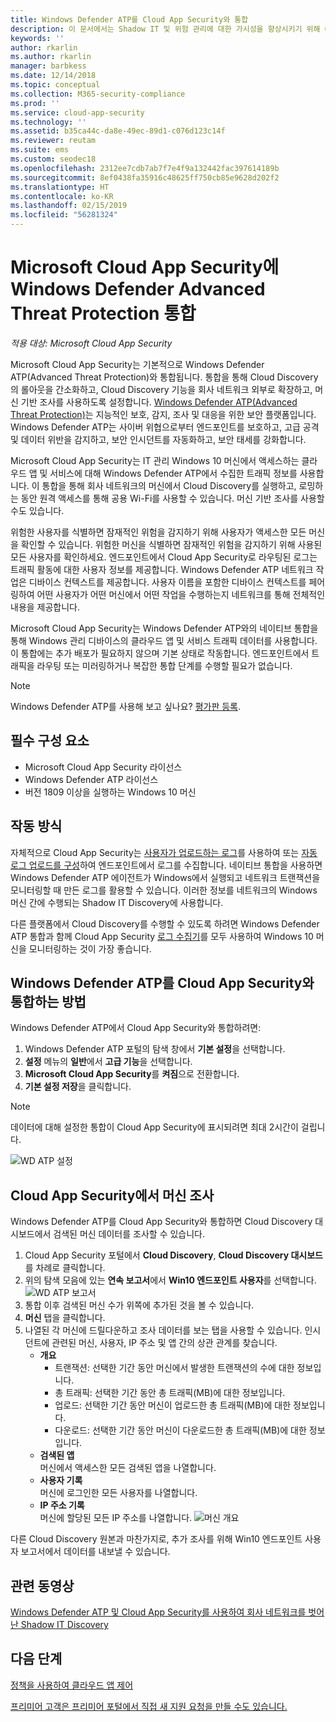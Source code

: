 ```yaml
---
title: Windows Defender ATP를 Cloud App Security와 통합
description: 이 문서에서는 Shadow IT 및 위험 관리에 대한 가시성을 향상시키기 위해 Cloud App Security와 Windows Defender Advanced Threat Protection을 통합하는 방법을 설명합니다.
keywords: ''
author: rkarlin
ms.author: rkarlin
manager: barbkess
ms.date: 12/14/2018
ms.topic: conceptual
ms.collection: M365-security-compliance
ms.prod: ''
ms.service: cloud-app-security
ms.technology: ''
ms.assetid: b35ca44c-da8e-49ec-89d1-c076d123c14f
ms.reviewer: reutam
ms.suite: ems
ms.custom: seodec18
ms.openlocfilehash: 2312ee7cdb7ab7f7e4f9a132442fac397614189b
ms.sourcegitcommit: 8ef0438fa35916c48625ff750cb85e9628d202f2
ms.translationtype: HT
ms.contentlocale: ko-KR
ms.lasthandoff: 02/15/2019
ms.locfileid: "56281324"
---
```

# <a name="windows-defender-advanced-threat-protection-integration-with-microsoft-cloud-app-security"></a>Microsoft Cloud App Security에 Windows Defender Advanced Threat Protection 통합

*적용 대상: Microsoft Cloud App Security*

Microsoft Cloud App Security는 기본적으로 Windows Defender ATP(Advanced Threat Protection)와 통합됩니다. 통합을 통해 Cloud Discovery의 롤아웃을 간소화하고, Cloud Discovery 기능을 회사 네트워크 외부로 확장하고, 머신 기반 조사를 사용하도록 설정합니다. [Windows Defender ATP(Advanced Threat Protection)](https://docs.microsoft.com/windows/security/threat-protection/windows-defender-atp/windows-defender-advanced-threat-protection)는 지능적인 보호, 감지, 조사 및 대응을 위한 보안 플랫폼입니다. Windows Defender ATP는 사이버 위협으로부터 엔드포인트를 보호하고, 고급 공격 및 데이터 위반을 감지하고, 보안 인시던트를 자동화하고, 보안 태세를 강화합니다.

Microsoft Cloud App Security는 IT 관리 Windows 10 머신에서 액세스하는 클라우드 앱 및 서비스에 대해 Windows Defender ATP에서 수집한 트래픽 정보를 사용합니다. 이 통합을 통해 회사 네트워크의 머신에서 Cloud Discovery를 실행하고, 로밍하는 동안 원격 액세스를 통해 공용 Wi-Fi를 사용할 수 있습니다. 머신 기반 조사를 사용할 수도 있습니다.

위험한 사용자를 식별하면 잠재적인 위험을 감지하기 위해 사용자가 액세스한 모든 머신을 확인할 수 있습니다. 위험한 머신을 식별하면 잠재적인 위험을 감지하기 위해 사용된 모든 사용자를 확인하세요. 엔드포인트에서 Cloud App Security로 라우팅된 로그는 트래픽 활동에 대한 사용자 정보를 제공합니다. Windows Defender ATP 네트워크 작업은 디바이스 컨텍스트를 제공합니다. 사용자 이름을 포함한 디바이스 컨텍스트를 페어링하여 어떤 사용자가 어떤 머신에서 어떤 작업을 수행하는지 네트워크를 통해 전체적인 내용을 제공합니다.

Microsoft Cloud App Security는 Windows Defender ATP와의 네이티브 통합을 통해 Windows 관리 디바이스의 클라우드 앱 및 서비스 트래픽 데이터를 사용합니다. 이 통합에는 추가 배포가 필요하지 않으며 기본 상태로 작동합니다. 엔드포인트에서 트래픽을 라우팅 또는 미러링하거나 복잡한 통합 단계를 수행할 필요가 없습니다.

> [!NOTE]
> Windows Defender ATP를 사용해 보고 싶나요? [평가판 등록](https://www.microsoft.com/WindowsForBusiness/windows-atp?ocid=docs-wdatp-assignaccess-abovefoldlink).
>


## <a name="prerequisites"></a>필수 구성 요소

- Microsoft Cloud App Security 라이선스
- Windows Defender ATP 라이선스
- 버전 1809 이상을 실행하는 Windows 10 머신


## <a name="how-it-works"></a>작동 방식

자체적으로 Cloud App Security는 [사용자가 업로드하는 로그](create-snapshot-cloud-discovery-reports.md)를 사용하여 또는 [자동 로그 업로드를 구성](discovery-docker.md)하여 엔드포인트에서 로그를 수집합니다. 네이티브 통합을 사용하면 Windows Defender ATP 에이전트가 Windows에서 실행되고 네트워크 트랜잭션을 모니터링할 때 만든 로그를 활용할 수 있습니다. 이러한 정보를 네트워크의 Windows 머신 간에 수행되는 Shadow IT Discovery에 사용합니다.

다른 플랫폼에서 Cloud Discovery를 수행할 수 있도록 하려면 Windows Defender ATP 통합과 함께 Cloud App Security [로그 수집기](discovery-docker.md)를 모두 사용하여 Windows 10 머신을 모니터링하는 것이 가장 좋습니다.

## <a name="how-to-integrate-windows-defender-atp-with-cloud-app-security"></a>Windows Defender ATP를 Cloud App Security와 통합하는 방법

Windows Defender ATP에서 Cloud App Security와 통합하려면:

1. Windows Defender ATP 포털의 탐색 창에서 **기본 설정**을 선택합니다.
2. **설정** 메뉴의 **일반**에서 **고급 기능**을 선택합니다.
3. **Microsoft Cloud App Security**를 **켜짐**으로 전환합니다.
4. **기본 설정 저장**을 클릭합니다.

>[!NOTE]
> 데이터에 대해 설정한 통합이 Cloud App Security에 표시되려면 최대 2시간이 걸립니다.
>

   ![WD ATP 설정](./media/wdatp-settings.png)

## <a name="investigate-machines-in-cloud-app-security"></a>Cloud App Security에서 머신 조사

Windows Defender ATP를 Cloud App Security와 통합하면 Cloud Discovery 대시보드에서 검색된 머신 데이터를 조사할 수 있습니다.

1. Cloud App Security 포털에서 **Cloud Discovery**, **Cloud Discovery 대시보드**를 차례로 클릭합니다.
2. 위의 탐색 모음에 있는 **연속 보고서**에서 **Win10 엔드포인트 사용자**를 선택합니다.
  ![WD ATP 보고서](./media/win10-dashboard-report.png)
3. 통합 이후 검색된 머신 수가 위쪽에 추가된 것을 볼 수 있습니다.
4. **머신** 탭을 클릭합니다.
5. 나열된 각 머신에 드릴다운하고 조사 데이터를 보는 탭을 사용할 수 있습니다. 인시던트에 관련된 머신, 사용자, IP 주소 및 앱 간의 상관 관계를 찾습니다.
   - **개요**
      - 트랜잭션: 선택한 기간 동안 머신에서 발생한 트랜잭션의 수에 대한 정보입니다.
      - 총 트래픽: 선택한 기간 동안 총 트래픽(MB)에 대한 정보입니다.
     - 업로드: 선택한 기간 동안 머신이 업로드한 총 트래픽(MB)에 대한 정보입니다.
     - 다운로드: 선택한 기간 동안 머신이 다운로드한 총 트래픽(MB)에 대한 정보입니다.
   - **검색된 앱**<br>
  머신에서 액세스한 모든 검색된 앱을 나열합니다.
   - **사용자 기록**<br>
    머신에 로그인한 모든 사용자를 나열합니다.
   - **IP 주소 기록**<br>
    머신에 할당된 모든 IP 주소를 나열합니다.
 ![머신 개요](./media/machines-overview.png)
 
다른 Cloud Discovery 원본과 마찬가지로, 추가 조사를 위해 Win10 엔드포인트 사용자 보고서에서 데이터를 내보낼 수 있습니다. 


## <a name="related-videos"></a>관련 동영상

[Windows Defender ATP 및 Cloud App Security를 사용하여 회사 네트워크를 벗어난 Shadow IT Discovery](https://www.youtube.com/watch?v=f8hbvbY1Hnc)  

## <a name="next-steps"></a>다음 단계 
[정책을 사용하여 클라우드 앱 제어](control-cloud-apps-with-policies.md) 

[프리미어 고객은 프리미어 포털에서 직접 새 지원 요청을 만들 수도 있습니다.](https://premier.microsoft.com/)  
  
